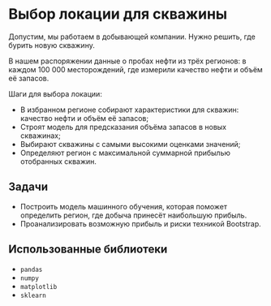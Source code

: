 # Выбор локации для скважины

Допустим, мы работаем в добывающей компании. Нужно решить, где бурить новую скважину.

В нашем распоряжении данные о пробах нефти из трёх регионов: в каждом 100 000 месторождений, где измерили качество нефти и объём её запасов. 

Шаги для выбора локации:

- В избранном регионе собирают характеристики для скважин: качество нефти и объём её запасов;
- Строят модель для предсказания объёма запасов в новых скважинах;
- Выбирают скважины с самыми высокими оценками значений;
- Определяют регион с максимальной суммарной прибылью отобранных скважин.

## Задачи

- Построить модель машинного обучения, которая поможет определить регион, где добыча принесёт наибольшую прибыль.
- Проанализировать возможную прибыль и риски техникой Bootstrap.
## Использованные библиотеки
- `pandas`
- `numpy`
- `matplotlib`
- `sklearn`
